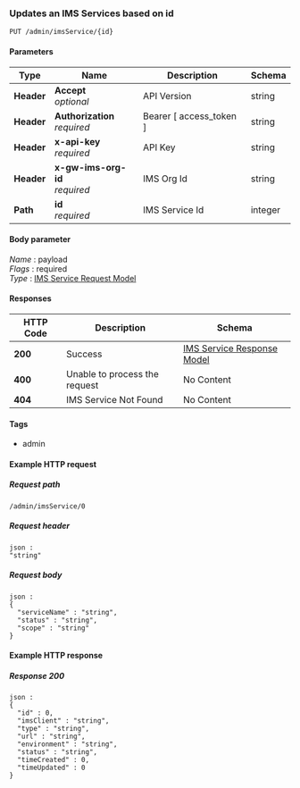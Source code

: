 
<a name="updates-an-ims-service-based-on-id"></a>
### Updates an IMS Services based on id
```
PUT /admin/imsService/{id}
```


#### Parameters

|Type|Name|Description|Schema|
|---|---|---|---|
|**Header**|**Accept**  <br>*optional*|API Version|string|
|**Header**|**Authorization**  <br>*required*|Bearer [ access_token ]|string|
|**Header**|**x-api-key**  <br>*required*|API Key|string|
|**Header**|**x-gw-ims-org-id**  <br>*required*|IMS Org Id|string|
|**Path**|**id**  <br>*required*|IMS Service Id|integer|


#### Body parameter
*Name* : payload  
*Flags* : required  
*Type* : [IMS Service Request Model](../definitions/IMS_Service_Request_Model.md#ims-service-request-model)


#### Responses

|HTTP Code|Description|Schema|
|---|---|---|
|**200**|Success|[IMS Service Response Model](../definitions/IMS_Service_Response_Model.md#ims-service-response-model)|
|**400**|Unable to process the request|No Content|
|**404**|IMS Service Not Found|No Content|


#### Tags

* admin


#### Example HTTP request

##### Request path
```
/admin/imsService/0
```


##### Request header
```
json :
"string"
```


##### Request body
```
json :
{
  "serviceName" : "string",
  "status" : "string",
  "scope" : "string"
}
```


#### Example HTTP response

##### Response 200
```
json :
{
  "id" : 0,
  "imsClient" : "string",
  "type" : "string",
  "url" : "string",
  "environment" : "string",
  "status" : "string",
  "timeCreated" : 0,
  "timeUpdated" : 0
}
```



